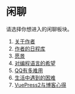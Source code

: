 # 闲聊
请选择你想进入的闲聊板块。
1. [关于作者](./author.md)
2. [作者的日程库](./schedule.md)
3. <span class="heimu" title="你知道的太多了">[愿景](../hide/wish.md)</span>
4. [对编程语言的希望](./hope_of_coding_language.md)
5. [QQ有多难用](./fuckqq.md)
6. [生活中遇到的困难](./difficulties.md)
7. [VuePress2与博客心得](./withvuepress2.md)